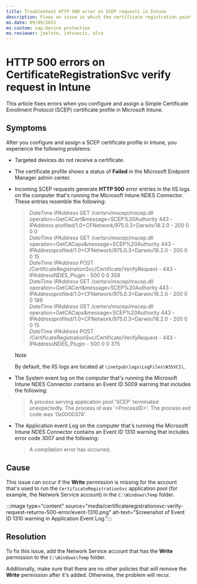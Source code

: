 ```yaml
---
title: Troubleshoot HTTP 500 error on SCEP requests in Intune
description: Fixes an issue in which the certificate registration point (CRP) application pool returns HTTP 500 error messages and the request can't be verified.
ms.date: 09/09/2021
ms.custom: sap:Device protection
ms.reviewer: joelste, intunecic, alra
---
```

# HTTP 500 errors on CertificateRegistrationSvc verify request in Intune

This article fixes errors when you configure and assign a Simple Certificate Enrollment Protocol (SCEP) certificate profile in Microsoft Intune.

## Symptoms

After you configure and assign a SCEP certificate profile in Intune, you experience the following problems:

- Targeted devices do not receive a certificate.
- The certificate profile shows a status of **Failed** in the Microsoft Endpoint Manager admin center.
- Incoming SCEP requests generate **HTTP 500** error entries in the IIS logs on the computer that's running the Microsoft Intune NDES Connector. These entries resemble the following:

    > *DateTime* *IPAddress* GET /certsrv/mscep/mscep.dll operation=GetCACert&message=SCEP%20Authority 443 -IPAddress profiled/1.0+CFNetwork/975.0.3+Darwin/18.2.0 - 200 0 0 0  
    > *DateTime* *IPAddress* GET /certsrv/mscep/mscep.dll operation=GetCACaps&message=SCEP%20Authority 443 -IPAddressprofiled/1.0+CFNetwork/975.0.3+Darwin/18.2.0 - 200 0 0 15  
    > *DateTime* *IPAddress* POST /CertificateRegistrationSvc/Certificate/VerifyRequest - 443 -IPAddressNDES_Plugin - 500 0 0 359  
    > *DateTime* *IPAddress* GET /certsrv/mscep/mscep.dll operation=GetCACert&message=SCEP%20Authority 443 -IPAddressprofiled/1.0+CFNetwork/975.0.3+Darwin/18.2.0 - 200 0 0 189  
    > *DateTime* *IPAddress* GET /certsrv/mscep/mscep.dll operation=GetCACaps&message=SCEP%20Authority 443 -IPAddressprofiled/1.0+CFNetwork/975.0.3+Darwin/18.2.0 - 200 0 0 15  
    > *DateTime* *IPAddress* POST /CertificateRegistrationSvc/Certificate/VerifyRequest - 443 -IPAddressNDES_Plugin - 500 0 0 375

    > [!NOTE]
    > By default, the IIS logs are located at `\inetpub\logs\LogFiles\W3SVC1\`.

- The System event log on the computer that's running the Microsoft Intune NDES Connector contains an Event ID 5009 warning that includes the following:

    > A process serving application pool 'SCEP' terminated unexpectedly. The process id was '\<ProcessID\>'. The process exit code was '0x0000374'.

- The Application event Log on the computer that's running the Microsoft Intune NDES Connector contains an Event ID 1310 warning that includes error code 3007 and the following:

    > A compilation error has occurred.

## Cause

This issue can occur if the **Write** permission is missing for the account that's used to run the `CertificateRegistrationSvc` application pool (for example, the Network Service account) in the `C:\Windows\Temp` folder.

:::image type="content" source="media/certificateregistrationsvc-verify-request-returns-500-error/event-1310.png" alt-text="Screenshot of Event ID 1310 warning in Application Event Log.":::

## Resolution

To fix this issue, add the Network Service account that has the **Write** permission to the `C:\Windows\Temp` folder.

Additionally, make sure that there are no other policies that will remove the **Write** permission after it's added. Otherwise, the problem will recur.
